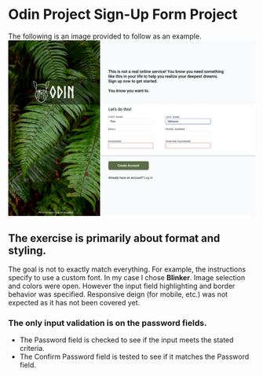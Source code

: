 
# Odin Project Sign-Up Form Project
The following is an image provided to follow as an example.
![alt text](sign-up-form.png)

## The exercise is primarily about format and styling. 
The goal is not to exactly match everything.  For example, the instructions specify to use a custom font. In my case I chose **Blinker**. Image selection and colors were open.  However the input field highlighting and border behavior was specified.  Responsive deign (for mobile, etc.) was not expected as it has not been covered yet.

### The only input validation is on the password fields. 
* The Password field is checked to see if the input meets the stated criteria.
* The Confirm Password field is tested to see if it matches the Password field.
